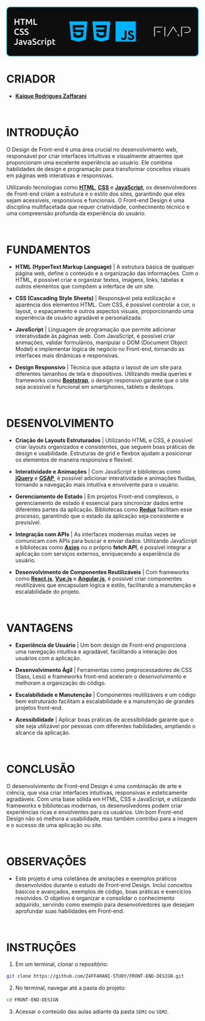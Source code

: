 ![banner](./assets/banner.png)

# CRIADOR
- **[Kaique Rodrigues Zaffarani](https://github.com/Z4ffarani)**

<br>

# INTRODUÇÃO
O Design de Front-end é uma área crucial no desenvolvimento web, responsável por criar interfaces intuitivas e visualmente atraentes que proporcionam uma excelente experiência ao usuário. Ele combina habilidades de design e programação para transformar conceitos visuais em páginas web interativas e responsivas.

Utilizando tecnologias como **[HTML](https://developer.mozilla.org/pt-BR/docs/Web/HTML)**, **[CSS](https://developer.mozilla.org/pt-BR/docs/Web/CSS)** e **[JavaScript](https://developer.mozilla.org/pt-BR/docs/Web/JavaScript)**, os desenvolvedores de Front-end criam a estrutura e o estilo dos sites, garantindo que eles sejam acessíveis, responsivos e funcionais. O Front-end Design é uma disciplina multifacetada que requer criatividade, conhecimento técnico e uma compreensão profunda da experiência do usuário.

<br>

# FUNDAMENTOS
- **HTML (HyperText Markup Language)** | A estrutura básica de qualquer página web, define o conteúdo e a organização das informações. Com o HTML, é possível criar e organizar textos, imagens, links, tabelas e outros elementos que compõem a interface de um site.

- **CSS (Cascading Style Sheets)** | Responsável pela estilização e aparência dos elementos HTML. Com CSS, é possível controlar a cor, o layout, o espaçamento e outros aspectos visuais, proporcionando uma experiência de usuário agradável e personalizada.

- **JavaScript** | Linguagem de programação que permite adicionar interatividade às páginas web. Com JavaScript, é possível criar animações, validar formulários, manipular o DOM (Document Object Model) e implementar lógica de negócio no Front-end, tornando as interfaces mais dinâmicas e responsivas.

- **Design Responsivo** | Técnica que adapta o layout de um site para diferentes tamanhos de tela e dispositivos. Utilizando media queries e frameworks como **[Bootstrap](https://getbootstrap.com)**, o design responsivo garante que o site seja acessível e funcional em smartphones, tablets e desktops.

<br>

# DESENVOLVIMENTO
- **Criação de Layouts Estruturados** | Utilizando HTML e CSS, é possível criar layouts organizados e consistentes, que seguem boas práticas de design e usabilidade. Estruturas de grid e flexbox ajudam a posicionar os elementos de maneira responsiva e flexível.

- **Interatividade e Animações** | Com JavaScript e bibliotecas como **[jQuery](https://jquery.com)** e **[GSAP](https://greensock.com/gsap/)**, é possível adicionar interatividade e animações fluídas, tornando a navegação mais intuitiva e envolvente para o usuário.

- **Gerenciamento de Estado** | Em projetos Front-end complexos, o gerenciamento de estado é essencial para sincronizar dados entre diferentes partes da aplicação. Bibliotecas como **[Redux](https://redux.js.org)** facilitam esse processo, garantindo que o estado da aplicação seja consistente e previsível.

- **Integração com APIs** | As interfaces modernas muitas vezes se comunicam com APIs para buscar e enviar dados. Utilizando JavaScript e bibliotecas como **[Axios](https://axios-http.com)** ou o próprio **fetch API**, é possível integrar a aplicação com serviços externos, enriquecendo a experiência do usuário.

- **Desenvolvimento de Componentes Reutilizáveis** | Com frameworks como **[React.js](https://react.dev)**, **[Vue.js](https://vuejs.org)** e **[Angular.js](https://angular.io)**, é possível criar componentes reutilizáveis que encapsulam lógica e estilo, facilitando a manutenção e escalabilidade do projeto.

<br>

# VANTAGENS
- **Experiência de Usuário** | Um bom design de Front-end proporciona uma navegação intuitiva e agradável, facilitando a interação dos usuários com a aplicação.

- **Desenvolvimento Ágil** | Ferramentas como preprocessadores de CSS (Sass, Less) e frameworks front-end aceleram o desenvolvimento e melhoram a organização do código.

- **Escalabilidade e Manutenção** | Componentes reutilizáveis e um código bem estruturado facilitam a escalabilidade e a manutenção de grandes projetos front-end.

- **Acessibilidade** | Aplicar boas práticas de acessibilidade garante que o site seja utilizável por pessoas com diferentes habilidades, ampliando o alcance da aplicação.

<br>

# CONCLUSÃO
O desenvolvimento de Front-end Design é uma combinação de arte e ciência, que visa criar interfaces intuitivas, responsivas e esteticamente agradáveis. Com uma base sólida em HTML, CSS e JavaScript, e utilizando frameworks e bibliotecas modernas, os desenvolvedores podem criar experiências ricas e envolventes para os usuários. Um bom Front-end Design não só melhora a usabilidade, mas também contribui para a imagem e o sucesso de uma aplicação ou site.

<br>

# OBSERVAÇÕES
- Este projeto é uma coletânea de anotações e exemplos práticos desenvolvidos durante o estudo de Front-end Design. Inclui conceitos básicos e avançados, exemplos de código, boas práticas e exercícios resolvidos. O objetivo é organizar e consolidar o conhecimento adquirido, servindo como exemplo para desenvolvedores que desejam aprofundar suas habilidades em Front-end.

<br>

# INSTRUÇÕES
1. Em um terminal, clonar o repositório:
```bash
git clone https://github.com/Z4FFARANI-STUDY/FRONT-END-DESIGN.git
```

2. No terminal, navegar até a pasta do projeto:
```bash
cd FRONT-END-DESIGN
```

3. Acessar o conteúdo das aulas adiante da pasta `SEM1` ou `SEM2`.
